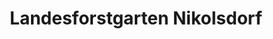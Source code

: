 ---
title: "Landesforstgarten Nikolsdorf"
url: /doelsach/landesforstgarten-nikolsdorf/
shop: Garten-Center
---